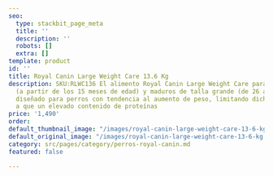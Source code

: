 ```yaml
---
seo:
  type: stackbit_page_meta
  title: ''
  description: ''
  robots: []
  extra: []
template: product
id: ''
title: Royal Canin Large Weight Care 13.6 Kg
description: SKU:RLWC136 El alimento Royal Canin Large Weight Care para perros adultos
  (a partir de los 15 meses de edad) y maduros de talla grande (de 26 a 44 kg), está
  diseñado para perros con tendencia al aumento de peso, limitando dicho aumento debido
  a que un elevado contenido de proteínas
price: '1,490'
order: 
default_thumbnail_image: "/images/royal-canin-large-weight-care-13-6-kg.jpg"
default_original_image: "/images/royal-canin-large-weight-care-13-6-kg.jpg"
category: src/pages/category/perros-royal-canin.md
featured: false

---
```

